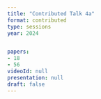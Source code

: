 ```yaml
---
title: "Contributed Talk 4a"
format: contributed
type: sessions
year: 2024


papers:
- 18
- 56
videoId: null
presentation: null
draft: false
---
```

